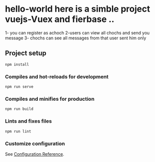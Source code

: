 # hello-world here is a simble project vuejs-Vuex and fierbase .. 
1- you can register as achoch 
2-users can view all chochs and send you message 
3- chochs can see all  messages from that user sent him only


## Project setup
```
npm install
```

### Compiles and hot-reloads for development
```
npm run serve
```

### Compiles and minifies for production
```
npm run build
```

### Lints and fixes files
```
npm run lint
```

### Customize configuration
See [Configuration Reference](https://cli.vuejs.org/config/).
